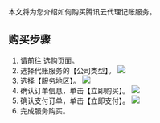 
本文将为您介绍如何购买腾讯云代理记账服务。
## 购买步骤
1. 请前往 [选购页面](https://buy.cloud.tencent.com/ab)。
2.	选择代账服务的【公司类型】。
![](https://main.qcloudimg.com/raw/45734d0cc378f64553e529cce824a003.png)
3.	选择【服务地区】。
![](https://main.qcloudimg.com/raw/2d91debb3de4672b814321e37ae8fa2e.png)
4.	确认订单信息，单击【立即购买】。
![](https://main.qcloudimg.com/raw/4b31ab82524f803e126859c65d22a115.png)
5.	确认支付订单，单击【立即支付】。
![](https://main.qcloudimg.com/raw/eaa74b9d4e1ddf6f68d048bbf2a77134.png)
6.	完成服务购买。

